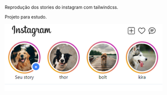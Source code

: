 Reprodução dos stories do instagram com tailwindcss.

Projeto para estudo.

![alt text](https://github.com/murilo-bravo/instagram-stories/blob/main/assets/instagram-stories.PNG?raw=true)
